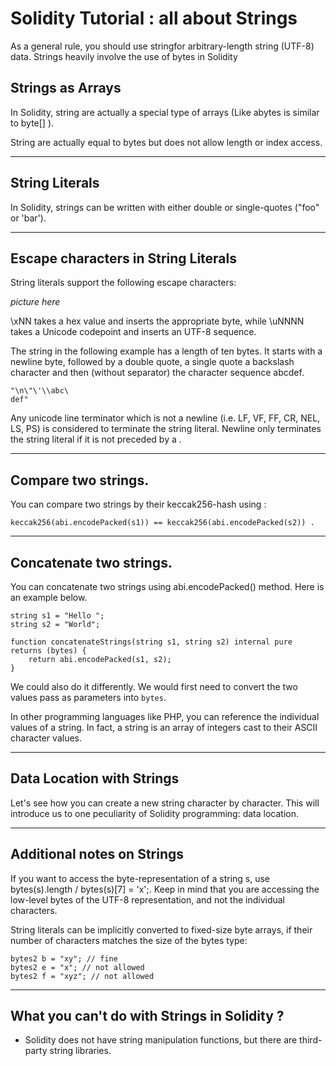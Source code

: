 # Solidity Tutorial : all about Strings

As a general rule, you should use stringfor arbitrary-length string (UTF-8) data.
Strings heavily involve the use of bytes in Solidity

## Strings as Arrays
In Solidity, string are actually a special type of arrays (Like abytes is similar to byte[] ).

String are actually equal to bytes but does not allow length or index access.

---

## String Literals
In Solidity, strings can be written with either double or single-quotes ("foo" or 'bar').

---

## Escape characters in String Literals

String literals support the following escape characters:

_picture here_

\xNN takes a hex value and inserts the appropriate byte, while \uNNNN takes a Unicode codepoint and inserts an UTF-8 sequence.

The string in the following example has a length of ten bytes. It starts with a newline byte, followed by a double quote, a single quote a backslash character and then (without separator) the character sequence abcdef.

```
"\n\"\'\\abc\
def"
```
Any unicode line terminator which is not a newline (i.e. LF, VF, FF, CR, NEL, LS, PS) is considered to terminate the string literal. Newline only terminates the string literal if it is not preceded by a \.

---

## Compare two strings.

You can compare two strings by their keccak256-hash using :
```
keccak256(abi.encodePacked(s1)) == keccak256(abi.encodePacked(s2)) .
````

---

## Concatenate two strings.
You can concatenate two strings using abi.encodePacked() method. Here is an example below.

```
string s1 = "Hello ";
string s2 = "World";

function concatenateStrings(string s1, string s2) internal pure returns (bytes) {
    return abi.encodePacked(s1, s2);
}
````

We could also do it differently. We would first need to convert the two values pass as parameters into `bytes`.

In other programming languages like PHP, you can reference the individual values of a string. In fact, a string is an array of integers cast to their ASCII character values.

---

## Data Location with Strings
Let's see how you can create a new string character by character. This will introduce us to one peculiarity of Solidity programming: data location.

---

## Additional notes on Strings
If you want to access the byte-representation of a string s, use bytes(s).length / bytes(s)[7] = 'x';. Keep in mind that you are accessing the low-level bytes of the UTF-8 representation, and not the individual characters.

String literals can be implicitly converted to fixed-size byte arrays, if their number of characters matches the size of the bytes type:

```
bytes2 b = "xy"; // fine
bytes2 e = "x"; // not allowed
bytes2 f = "xyz"; // not allowed
````

---

## What you can't do with Strings in Solidity ?

- Solidity does not have string manipulation functions, but there are third-party string libraries.